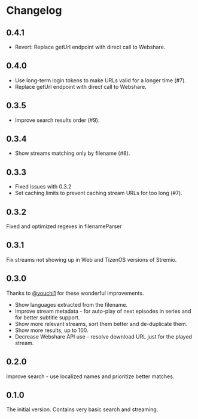 # Changelog

## 0.4.1

- Revert: Replace getUrl endpoint with direct call to Webshare.

## 0.4.0

- Use long-term login tokens to make URLs valid for a longer time (#7).
- Replace getUrl endpoint with direct call to Webshare.

## 0.3.5

- Improve search results order (#9).

## 0.3.4

- Show streams matching only by filename (#8).

## 0.3.3

- Fixed issues with 0.3.2
- Set caching limits to prevent caching stream URLs for too long (#7).

## 0.3.2

Fixed and optimized regexes in filenameParser

## 0.3.1

Fix streams not showing up in Web and TizenOS versions of Stremio.

## 0.3.0

Thanks to [@youchi1](https://github.com/youchi1) for these wonderful improvements.

- Show languages extracted from the filename.
- Improve stream metadata - for auto-play of next episodes in series and for better subtitle support.
- Show more relevant streams, sort them better and de-duplicate them.
- Show more results, up to 100.
- Decrease Webshare API use - resolve download URL just for the played stream.

## 0.2.0

Improve search - use localized names and prioritize better matches.

## 0.1.0

The initial version. Contains very basic search and streaming.

